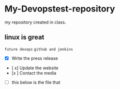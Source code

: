 # My-Devopstest-repository
my repository created in class.
## linux is great
`future devops`
```github and jenkins```
- [x] Write the press release
- [ x] Update the website
- [x ] Contact the media
- [ ] this below is the file that 
